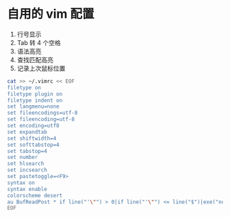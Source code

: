 # 自用的 vim 配置

1. 行号显示
2. Tab 转 4 个空格
3. 语法高亮
4. 查找匹配高亮
5. 记录上次鼠标位置

```bash
cat >> ~/.vimrc << EOF
filetype on
filetype plugin on
filetype indent on
set langmenu=none
set fileencodings=utf-8
set fileencoding=utf-8
set encoding=utf8
set expandtab
set shiftwidth=4
set softtabstop=4
set tabstop=4
set number
set hlsearch
set incsearch
set pastetoggle=<F9>
syntax on
syntax enable
colorscheme desert
au BufReadPost * if line("'\"") > 0|if line("'\"") <= line("$")|exe("norm '\"")|else|exe "norm $"|endif|endif
EOF
```
